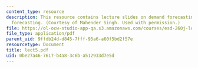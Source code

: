 ```yaml
---
content_type: resource
description: This resource contains lecture slides on demand forecasting and new product
  forecasting. (Courtesy of Mahender Singh. Used with permission.)
file: https://ol-ocw-studio-app-qa.s3.amazonaws.com/courses/esd-260j-logistics-systems-fall-2006/0be27a467617b4a83c6ba512933d7e5d_lect5.pdf
file_type: application/pdf
parent_uid: 9ffdb24d-d845-7fff-95a6-a60f5bd2f57e
resourcetype: Document
title: lect5.pdf
uid: 0be27a46-7617-b4a8-3c6b-a512933d7e5d
---
```

